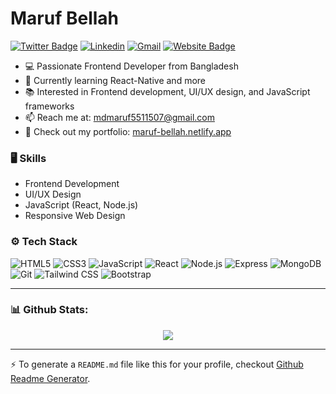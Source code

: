# Maruf Bellah



[![Twitter Badge](https://img.shields.io/badge/-Twitter-1da1f2?labelColor=1da1f2&logo=twitter&logoColor=white&link=https://twitter.com/marufbellah)](https://twitter.com/marufkh09273209)
[![Linkedin](https://img.shields.io/badge/-LinkedIn-blue?style=flat&logo=Linkedin&logoColor=white)](https://www.linkedin.com/in/marufbellah/)
[![Gmail](https://img.shields.io/badge/-Gmail-c14438?style=flat&logo=Gmail&logoColor=white)](mailto:mdmaruf5511507@gmail.com)
[![Website Badge](https://img.shields.io/badge/-Website-c14438?style=flat&logo=Google-Chrome&logoColor=white&link=https://maruf-bellah.netlify.app)](https://maruf-bellah.netlify.app)




- 💻 Passionate Frontend Developer from Bangladesh
- 🌱 Currently learning React-Native and more
- 📚 Interested in Frontend development, UI/UX design, and JavaScript frameworks
- 📫 Reach me at: [mdmaruf5511507@gmail.com](mailto:mdmaruf5511507@gmail.com)
- 🔗 Check out my portfolio: [maruf-bellah.netlify.app](https://maruf-bellah.netlify.app)

### 🖥 Skills

- Frontend Development
- UI/UX Design
- JavaScript (React, Node.js)
- Responsive Web Design

### ⚙️ Tech Stack

![HTML5](https://img.shields.io/badge/-HTML5-05122A?style=flat-square&logo=HTML5&color=E34F26) 
![CSS3](https://img.shields.io/badge/-CSS3-05122A?style=flat-square&logo=CSS3&color=1572B6) 
![JavaScript](https://img.shields.io/badge/-JavaScript-05122A?style=flat-square&logo=JavaScript&color=F7DF1E) 
![React](https://img.shields.io/badge/-React-05122A?style=flat-square&logo=React&color=61DAFB) 
![Node.js](https://img.shields.io/badge/-Node.js-05122A?style=flat-square&logo=Node.js&color=339933) 
![Express](https://img.shields.io/badge/-Express-05122A?style=flat-square&logo=Express&color=000000) 
![MongoDB](https://img.shields.io/badge/-MongoDB-05122A?style=flat-square&logo=MongoDB&color=47A248) 
![Git](https://img.shields.io/badge/-Git-05122A?style=flat-square&logo=Git&color=F05032) 
![Tailwind CSS](https://img.shields.io/badge/-Tailwind%20CSS-05122A?style=flat-square&logo=TailwindCSS&color=38B2AC) 
![Bootstrap](https://img.shields.io/badge/-Bootstrap-05122A?style=flat-square&logo=Bootstrap&color=563D7C) 

---

### 📊 Github Stats:
<p align="center">
  <img src="https://github-readme-stats.vercel.app/api?username=maruf-bellah&show_icons=true&hide_title=true&count_private=true&hide=prs&theme=radical" />
</p>

---

:zap: To generate a `README.md` file like this for your profile, checkout [Github Readme Generator](https://hejazizo-github-profile-readme-srcstreamlit-app-i6skm7.streamlit.app/).


